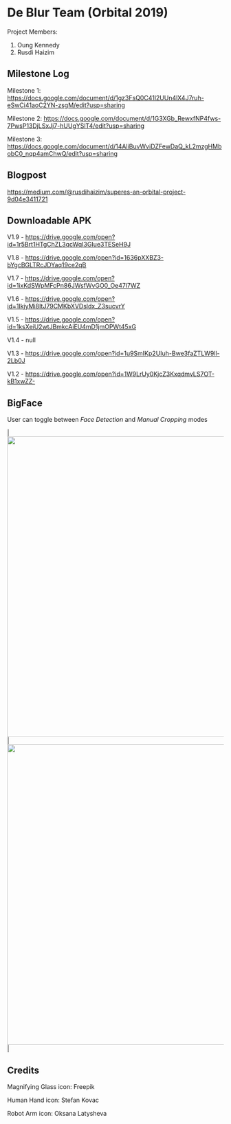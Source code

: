 # De Blur Team (Orbital 2019)
Project Members:
1) Oung Kennedy
2) Rusdi Haizim

## Milestone Log
Milestone 1: https://docs.google.com/document/d/1gz3FsQ0C41l2UUn4lX4J7ruh-eSwCi41aoC2YN-zsgM/edit?usp=sharing

Milestone 2: https://docs.google.com/document/d/1G3XGb_RewxfNP4fws-7PwsP13DjLSxJj7-hUUgYSlT4/edit?usp=sharing

Milestone 3: https://docs.google.com/document/d/14AliBuvWviDZFewDaQ_kL2mzgHMbobC0_nqp4amChwQ/edit?usp=sharing

## Blogpost
https://medium.com/@rusdihaizim/superes-an-orbital-project-9d04e3411721

## Downloadable APK
V1.9 - https://drive.google.com/open?id=1r5Brt1HTgChZL3qcWqI3GIue3TESeH9J

V1.8 - https://drive.google.com/open?id=1636pXXBZ3-bYgcBGLTRcJDYaq19ce2qB

V1.7 - https://drive.google.com/open?id=1ixKdSWpMFcPn86JWsfWvGO0_Oe47l7WZ

V1.6 - https://drive.google.com/open?id=1IkjyMi8ItJ79CMKbXVDsldx_Z3sucvrY

V1.5 - https://drive.google.com/open?id=1ksXeiU2wtJBmkcAiEU4mD1jmOPWt45xG

V1.4 - null

V1.3 - https://drive.google.com/open?id=1u9SmIKp2UIuh-Bwe3faZTLW9ll-2Lb0J

V1.2 - https://drive.google.com/open?id=1W9LrUy0KjcZ3KxqdmvLS7OT-kB1xwZZ-

## BigFace
User can toggle between _Face Detection_ and _Manual Cropping_ modes

|<img height="700" src="https://i.ibb.co/cTry2hh/main.png" />|<img height="700" src="https://i.ibb.co/8BsKwxB/main2.png" />|



## Credits
Magnifying Glass icon: Freepik

Human Hand icon: Stefan Kovac

Robot Arm icon: Oksana Latysheva 
